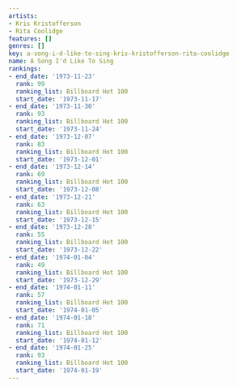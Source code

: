 ```yaml
---
artists:
- Kris Kristofferson
- Rita Coolidge
features: []
genres: []
key: a-song-i-d-like-to-sing-kris-kristofferson-rita-coolidge
name: A Song I'd Like To Sing
rankings:
- end_date: '1973-11-23'
  rank: 99
  ranking_list: Billboard Hot 100
  start_date: '1973-11-17'
- end_date: '1973-11-30'
  rank: 93
  ranking_list: Billboard Hot 100
  start_date: '1973-11-24'
- end_date: '1973-12-07'
  rank: 83
  ranking_list: Billboard Hot 100
  start_date: '1973-12-01'
- end_date: '1973-12-14'
  rank: 69
  ranking_list: Billboard Hot 100
  start_date: '1973-12-08'
- end_date: '1973-12-21'
  rank: 63
  ranking_list: Billboard Hot 100
  start_date: '1973-12-15'
- end_date: '1973-12-28'
  rank: 55
  ranking_list: Billboard Hot 100
  start_date: '1973-12-22'
- end_date: '1974-01-04'
  rank: 49
  ranking_list: Billboard Hot 100
  start_date: '1973-12-29'
- end_date: '1974-01-11'
  rank: 57
  ranking_list: Billboard Hot 100
  start_date: '1974-01-05'
- end_date: '1974-01-18'
  rank: 71
  ranking_list: Billboard Hot 100
  start_date: '1974-01-12'
- end_date: '1974-01-25'
  rank: 93
  ranking_list: Billboard Hot 100
  start_date: '1974-01-19'
---
```



